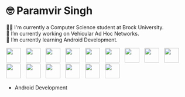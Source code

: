 # 🤓️ Paramvir Singh

👨‍🎓 I'm currently a Computer Science student at Brock University. <br>
🔭 I’m currently working on Vehicular Ad Hoc Networks. <br>
🌱 I’m currently learning Android Development. <br>

<img  width="40px" style="padding-right:10px" src="https://cdn.jsdelivr.net/gh/devicons/devicon/icons/c/c-original.svg" />

<img width="40px" style="padding-right:10px"  src="https://cdn.jsdelivr.net/gh/devicons/devicon/icons/java/java-original.svg" />

<img width="40px" style="padding-right:10px"   src="https://cdn.jsdelivr.net/gh/devicons/devicon/icons/kotlin/kotlin-original.svg" />
          
<img width="40px" style="padding-right:10px"    src="https://cdn.jsdelivr.net/gh/devicons/devicon/icons/python/python-original.svg" />

<img   width="40px" style="padding-right:10px"     src="https://cdn.jsdelivr.net/gh/devicons/devicon/icons/linux/linux-original.svg" />

<img   width="40px" style="padding-right:10px" src="https://cdn.jsdelivr.net/gh/devicons/devicon/icons/bash/bash-original.svg" />          
          
<img   width="40px" style="padding-right:10px"  src="https://cdn.jsdelivr.net/gh/devicons/devicon/icons/android/android-original-wordmark.svg" />     

<img   width="40px" style="padding-right:10px"   src="https://cdn.jsdelivr.net/gh/devicons/devicon/icons/git/git-original.svg" />

<img   width="40px" style="padding-right:10px"    src="https://cdn.jsdelivr.net/gh/devicons/devicon/icons/jupyter/jupyter-original-wordmark.svg" />

<img   width="40px" style="padding-right:10px"    src="https://cdn.jsdelivr.net/gh/devicons/devicon/icons/sqlite/sqlite-original-wordmark.svg" />

<img   width="40px" style="padding-right:10px"    src="https://cdn.jsdelivr.net/gh/devicons/devicon/icons/postgresql/postgresql-original-wordmark.svg" />

<img   width="40px" style="padding-right:10px"   src="https://cdn.jsdelivr.net/gh/devicons/devicon/icons/firebase/firebase-plain-wordmark.svg" />
          
<img   width="40px" style="padding-right:10px"  src="https://cdn.jsdelivr.net/gh/devicons/devicon/icons/gradle/gradle-plain-wordmark.svg" />
            
<img   width="40px" style="padding-right:10px"   src="https://cdn.jsdelivr.net/gh/devicons/devicon/icons/latex/latex-original.svg" />
          
<img   width="40px" style="padding-right:10px"    src="https://cdn.jsdelivr.net/gh/devicons/devicon/icons/anaconda/anaconda-original-wordmark.svg" />
         





          
          
          
          
         
- Android Development
